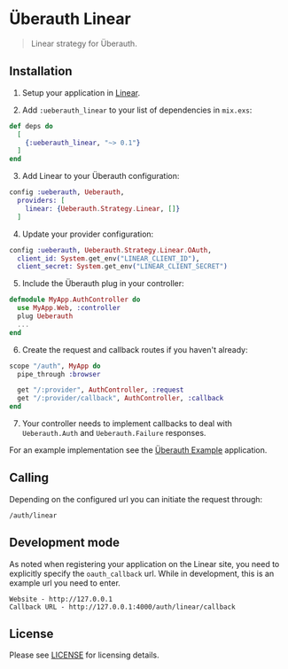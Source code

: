 # Überauth Linear

> Linear strategy for Überauth.

## Installation

1. Setup your application in [Linear](https://linear.app/settings/api/applications/new).

2. Add `:ueberauth_linear` to your list of dependencies in `mix.exs`:

```elixir
def deps do
  [
    {:ueberauth_linear, "~> 0.1"}
  ]
end
```

3. Add Linear to your Überauth configuration:

```elixir
config :ueberauth, Ueberauth,
  providers: [
    linear: {Ueberauth.Strategy.Linear, []}
  ]
```

4. Update your provider configuration:

```elixir
config :ueberauth, Ueberauth.Strategy.Linear.OAuth,
  client_id: System.get_env("LINEAR_CLIENT_ID"),
  client_secret: System.get_env("LINEAR_CLIENT_SECRET")
```

5.  Include the Überauth plug in your controller:

```elixir
defmodule MyApp.AuthController do
  use MyApp.Web, :controller
  plug Ueberauth
  ...
end
```

6.  Create the request and callback routes if you haven't already:

```elixir
scope "/auth", MyApp do
  pipe_through :browser

  get "/:provider", AuthController, :request
  get "/:provider/callback", AuthController, :callback
end
```

7. Your controller needs to implement callbacks to deal with `Ueberauth.Auth` and `Ueberauth.Failure` responses.

For an example implementation see the [Überauth Example](https://github.com/ueberauth/ueberauth_example) application.

## Calling

Depending on the configured url you can initiate the request through:

```
/auth/linear
```

## Development mode

As noted when registering your application on the Linear site, you need to explicitly specify the `oauth_callback` url. While in development, this is an example url you need to enter.

    Website - http://127.0.0.1
    Callback URL - http://127.0.0.1:4000/auth/linear/callback

## License

Please see [LICENSE](https://github.com/withbroadcast/ueberauth_linear/blob/master/LICENSE) for licensing details.
